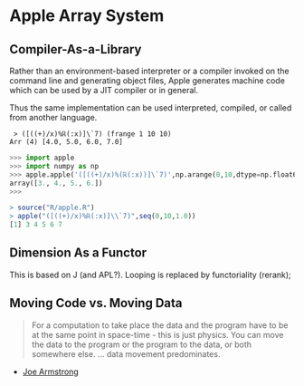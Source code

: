 # Apple Array System

## Compiler-As-a-Library

Rather than an environment-based interpreter or a compiler invoked on the
command line and generating object files, Apple generates machine code which can
be used by a JIT compiler or in general.

Thus the same implementation can be used interpreted, compiled, or called from
another language.

```
 > ([((+)/x)%ℝ(:x)]\`7) (frange 1 10 10)
Arr (4) [4.0, 5.0, 6.0, 7.0]
```

```python
>>> import apple
>>> import numpy as np
>>> apple.apple('([((+)/x)%(ℝ(:x))]\`7)',np.arange(0,10,dtype=np.float64))
array([3., 4., 5., 6.])
>>>
```

```R
> source("R/apple.R")
> apple("([((+)/x)%ℝ(:x)]\\`7)",seq(0,10,1.0))
[1] 3 4 5 6 7
```

## Dimension As a Functor

This is based on J (and APL?). Looping is replaced by functoriality (rerank);

## Moving Code vs. Moving Data

> For a computation to take place the data and the program have to be at the
> same point in space-time - this is just physics. You can move the data to the
> program or the program to the data, or both somewhere else. ...
> data movement predominates.

- [Joe Armstrong](https://twitter.com/joeerl/status/1087678726911987712)

